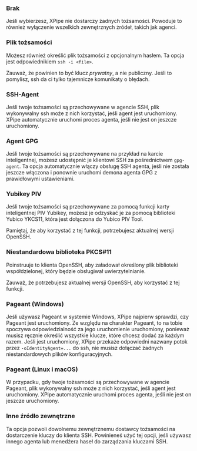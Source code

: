 ### Brak

Jeśli wybierzesz, XPipe nie dostarczy żadnych tożsamości. Powoduje to również wyłączenie wszelkich zewnętrznych źródeł, takich jak agenci.

### Plik tożsamości

Możesz również określić plik tożsamości z opcjonalnym hasłem.
Ta opcja jest odpowiednikiem `ssh -i <file>`.

Zauważ, że powinien to być klucz *prywatny*, a nie publiczny.
Jeśli to pomylisz, ssh da ci tylko tajemnicze komunikaty o błędach.

### SSH-Agent

Jeśli twoje tożsamości są przechowywane w agencie SSH, plik wykonywalny ssh może z nich korzystać, jeśli agent jest uruchomiony.
XPipe automatycznie uruchomi proces agenta, jeśli nie jest on jeszcze uruchomiony.

### Agent GPG

Jeśli twoje tożsamości są przechowywane na przykład na karcie inteligentnej, możesz udostępnić je klientowi SSH za pośrednictwem `gpg-agent`.
Ta opcja automatycznie włączy obsługę SSH agenta, jeśli nie została jeszcze włączona i ponownie uruchomi demona agenta GPG z prawidłowymi ustawieniami.

### Yubikey PIV

Jeśli twoje tożsamości są przechowywane za pomocą funkcji karty inteligentnej PIV Yubikey, możesz je odzyskać
je za pomocą biblioteki Yubico YKCS11, która jest dołączona do Yubico PIV Tool.

Pamiętaj, że aby korzystać z tej funkcji, potrzebujesz aktualnej wersji OpenSSH.

### Niestandardowa biblioteka PKCS#11

Poinstruuje to klienta OpenSSH, aby załadował określony plik biblioteki współdzielonej, który będzie obsługiwał uwierzytelnianie.

Zauważ, że potrzebujesz aktualnej wersji OpenSSH, aby korzystać z tej funkcji.

### Pageant (Windows)

Jeśli używasz Pageant w systemie Windows, XPipe najpierw sprawdzi, czy Pageant jest uruchomiony.
Ze względu na charakter Pageant, to na tobie spoczywa odpowiedzialność za jego uruchomienie
uruchomiony, ponieważ musisz ręcznie określić wszystkie klucze, które chcesz dodać za każdym razem.
Jeśli jest uruchomiony, XPipe przekaże odpowiedni nazwany potok przez
`-oIdentityAgent=...` do ssh, nie musisz dołączać żadnych niestandardowych plików konfiguracyjnych.

### Pageant (Linux i macOS)

W przypadku, gdy twoje tożsamości są przechowywane w agencie Pageant, plik wykonywalny ssh może z nich korzystać, jeśli agent jest uruchomiony.
XPipe automatycznie uruchomi proces agenta, jeśli nie jest on jeszcze uruchomiony.

### Inne źródło zewnętrzne

Ta opcja pozwoli dowolnemu zewnętrznemu dostawcy tożsamości na dostarczenie kluczy do klienta SSH. Powinieneś użyć tej opcji, jeśli używasz innego agenta lub menedżera haseł do zarządzania kluczami SSH.
